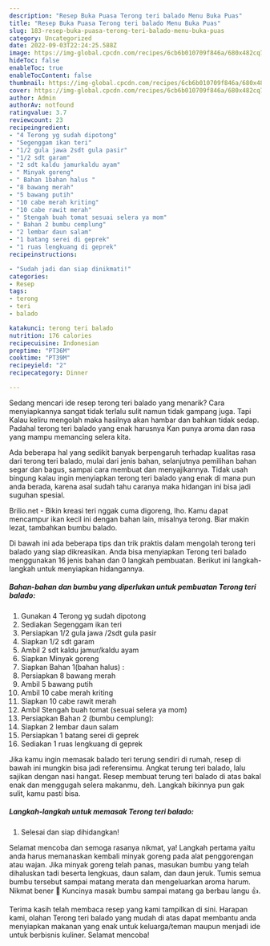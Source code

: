 ```yaml
---
description: "Resep Buka Puasa Terong teri balado Menu Buka Puas"
title: "Resep Buka Puasa Terong teri balado Menu Buka Puas"
slug: 183-resep-buka-puasa-terong-teri-balado-menu-buka-puas
category: Uncategorized
date: 2022-09-03T22:24:25.588Z
image: https://img-global.cpcdn.com/recipes/6cb6b010709f846a/680x482cq70/terong-teri-balado-foto-resep-utama.jpg
hideToc: false
enableToc: true
enableTocContent: false
thumbnail: https://img-global.cpcdn.com/recipes/6cb6b010709f846a/680x482cq70/terong-teri-balado-foto-resep-utama.jpg
cover: https://img-global.cpcdn.com/recipes/6cb6b010709f846a/680x482cq70/terong-teri-balado-foto-resep-utama.jpg
author: Admin
authorAv: notfound
ratingvalue: 3.7
reviewcount: 23
recipeingredient:
- "4 Terong yg sudah dipotong"
- "Segenggam ikan teri"
- "1/2 gula jawa 2sdt gula pasir"
- "1/2 sdt garam"
- "2 sdt kaldu jamurkaldu ayam"
- " Minyak goreng"
- " Bahan 1bahan halus "
- "8 bawang merah"
- "5 bawang putih"
- "10 cabe merah kriting"
- "10 cabe rawit merah"
- " Stengah buah tomat sesuai selera ya mom"
- " Bahan 2 bumbu cemplung"
- "2 lembar daun salam"
- "1 batang serei di geprek"
- "1 ruas lengkuang di geprek"
recipeinstructions:

- "Sudah jadi dan siap dinikmati!"
categories:
- Resep
tags:
- terong
- teri
- balado

katakunci: terong teri balado 
nutrition: 176 calories
recipecuisine: Indonesian
preptime: "PT36M"
cooktime: "PT39M"
recipeyield: "2"
recipecategory: Dinner

---
```



Sedang mencari ide resep terong teri balado yang menarik? Cara menyiapkannya sangat tidak terlalu sulit namun tidak gampang juga. Tapi Kalau keliru mengolah maka hasilnya akan hambar dan bahkan tidak sedap. Padahal terong teri balado yang enak harusnya Kan punya aroma dan rasa yang mampu memancing selera kita.


Ada beberapa hal yang sedikit banyak berpengaruh terhadap kualitas rasa dari terong teri balado, mulai dari jenis bahan, selanjutnya pemilihan bahan segar dan bagus, sampai cara membuat dan menyajikannya. Tidak usah bingung kalau ingin menyiapkan terong teri balado yang enak di mana pun anda berada, karena asal sudah tahu caranya maka hidangan ini bisa jadi suguhan spesial.

Brilio.net - Bikin kreasi teri nggak cuma digoreng, lho. Kamu dapat mencampur ikan kecil ini dengan bahan lain, misalnya terong. Biar makin lezat, tambahkan bumbu balado.


Di bawah ini ada beberapa tips dan trik praktis dalam mengolah terong teri balado yang siap dikreasikan. Anda bisa menyiapkan Terong teri balado menggunakan 16 jenis bahan dan 0 langkah pembuatan. Berikut ini langkah-langkah untuk menyiapkan hidangannya.

<!--inarticleads1-->

##### Bahan-bahan dan bumbu yang diperlukan untuk pembuatan Terong teri balado:

1. Gunakan 4 Terong yg sudah dipotong
1. Sediakan Segenggam ikan teri
1. Persiapkan 1/2 gula jawa /2sdt gula pasir
1. Siapkan 1/2 sdt garam
1. Ambil 2 sdt kaldu jamur/kaldu ayam
1. Siapkan  Minyak goreng
1. Siapkan  Bahan 1(bahan halus) :
1. Persiapkan 8 bawang merah
1. Ambil 5 bawang putih
1. Ambil 10 cabe merah kriting
1. Siapkan 10 cabe rawit merah
1. Ambil  Stengah buah tomat (sesuai selera ya mom)
1. Persiapkan  Bahan 2 (bumbu cemplung):
1. Siapkan 2 lembar daun salam
1. Persiapkan 1 batang serei di geprek
1. Sediakan 1 ruas lengkuang di geprek


Jika kamu ingin memasak balado teri terung sendiri di rumah, resep di bawah ini mungkin bisa jadi referensimu. Angkat terung teri balado, lalu sajikan dengan nasi hangat. Resep membuat terung teri balado di atas bakal enak dan menggugah selera makanmu, deh. Langkah bikinnya pun gak sulit, kamu pasti bisa. 

<!--inarticleads2-->

##### Langkah-langkah untuk memasak Terong teri balado:


1. Selesai dan siap dihidangkan!

Selamat mencoba dan semoga rasanya nikmat, ya! Langkah pertama yaitu anda harus memanaskan kembali minyak goreng pada alat penggorengan atau wajan. Jika minyak goreng telah panas, masukan bumbu yang telah dihaluskan tadi beserta lengkuas, daun salam, dan daun jeruk. Tumis semua bumbu tersebut sampai matang merata dan mengeluarkan aroma harum. Nikmat bener 🤤 Kuncinya masak bumbu sampai matang ga berbau langu 👍. 

Terima kasih telah membaca resep yang kami tampilkan di sini. Harapan kami, olahan Terong teri balado yang mudah di atas dapat membantu anda menyiapkan makanan yang enak untuk keluarga/teman maupun menjadi ide untuk berbisnis kuliner. Selamat mencoba!
